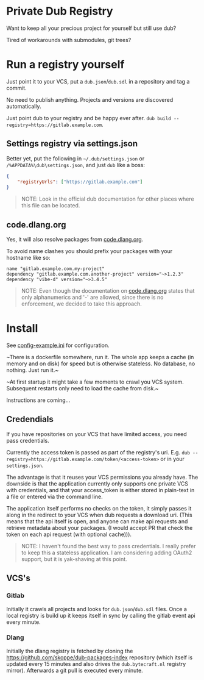 # Private Dub Registry

Want to keep all your precious project for yourself but still use dub?

Tired of workarounds with submodules, git trees?

# Run a registry yourself

Just point it to your VCS, put a `dub.json`/`dub.sdl` in a repository and tag a commit.

No need to publish anything. Projects and versions are discovered automatically.

Just point dub to your registry and be happy ever after. `dub build --registry=https://gitlab.example.com`.

## Settings registry via settings.json

Better yet, put the following in `~/.dub/settings.json` or `/%APPDATA%\dub\settings.json`, and just `dub` like a boss:

```json
{
	"registryUrls": ["https://gitlab.example.com"]
}
```

> NOTE: Look in the official dub documentation for other places where this file can be located.

## code.dlang.org

Yes, it will also resolve packages from [code.dlang.org](https://code.dlang.org).

To avoid name clashes you should prefix your packages with your hostname like so:

```sdl
name "gitlab.example.com.my-project"
dependency "gitlab.example.com.another-project" version="~>1.2.3"
dependency "vibe-d" version="~>3.4.5"
```

> NOTE: Even though the documentation on [code.dlang.org](https://code.dlang.org) states that only alphanumerics and '-' are allowed, since there is no enforcement, we decided to take this approach.

# Install

See <a href="config-example.ini">config-example.ini</a> for configuration.

~There is a dockerfile somewhere, run it. The whole app keeps a cache (in memory and on disk) for speed but is otherwise stateless. No database, no nothing. Just run it.~

~At first startup it might take a few moments to crawl you VCS system. Subsequent restarts only need to load the cache from disk.~

Instructions are coming...

## Credendials

If you have repositories on your VCS that have limited access, you need pass credentials.

Currently the access token is passed as part of the registry's uri. E.g. `dub --registry=https://gitlab.example.com/token/<access-token>` or in your `settings.json`.

The advantage is that it reuses your VCS permissions you already have. The downside is that the application currently only supports one private VCS with credentials, and that your access_token is either stored in plain-text in a file or entered via the command line.

The application itself performs no checks on the token, it simply passes it along in the redirect to your VCS when dub requests a download uri. (This means that the api itself is open, and anyone can make api requests and retrieve metadata about your packages. (I would accept PR that check the token on each api request (with optional cache))).

> NOTE: I haven't found the best way to pass credentials. I really prefer to keep this a stateless application. I am considering adding OAuth2 support, but it is yak-shaving at this point.

## VCS's

### Gitlab

Initially it crawls all projects and looks for `dub.json`/`dub.sdl` files. Once a local registry is build up it keeps itself in sync by calling the gitlab event api every minute.

### Dlang

Initially the dlang registry is fetched by cloning the https://github.com/skoppe/dub-packages-index repository (which itself is updated every 15 minutes and also drives the `dub.bytecraft.nl` registry mirror). Afterwards a git pull is executed every minute.
